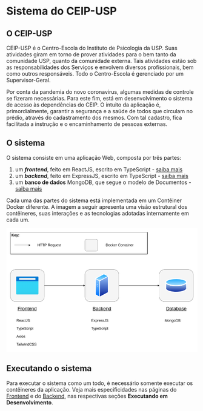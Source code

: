 # Sistema do CEIP-USP

## O CEIP-USP

CEIP-USP é o Centro-Escola do Instituto de Psicologia da USP. Suas atividades giram em torno de prover atividades para o bem tanto da comunidade USP, quanto da comunidade externa. Tais atividades estão sob as responsabilidades dos Serviços e envolvem diversos profissionais, bem como outros responsáveis. Todo o Centro-Escola é gerenciado por um Supervisor-Geral.

Por conta da pandemia do novo coronavirus, algumas medidas de controle se fizeram necessárias. Para este fim, está em desenvolvimento o sistema de acesso às dependências do CEIP. O intuito da aplicação é, primordialmente, garantir a segurança e a saúde de todos que circulam no prédio, através do cadastramento dos mesmos. Com tal cadastro, fica facilitada a instrução e o encaminhamento de pessoas externas.


## O sistema

O sistema consiste em uma aplicação Web, composta por três partes:

  1. um _**frontend**_, feito em ReactJS, escrito em TypeScript - [saiba mais][front]
  2. um _**backend**_, feito em ExpressJS, escrito em TypeScript - [saiba mais][back]
  3. um **banco de dados** MongoDB, que segue o modelo de Documentos - [saiba mais][db]

Cada uma das partes do sistema está implementada em um Contêiner Docker diferente. A imagem a seguir apresenta uma visão estrutural dos contêineres, suas interações e as tecnologias adotadas internamente em cada um.

![visão macro da arquitetura][macro]


## Executando o sistema

Para executar o sistema como um todo, é necessário somente executar os contêineres da aplicação. Veja mais especificidades nas páginas do [Frontend][front] e do [Backend][back], nas respectivas seções **Executando em Desenvolvimento**.


[front]: ./frontend
[back]: ./backend
[db]: https://www.mongodb.com
[macro]: ./macro.png
